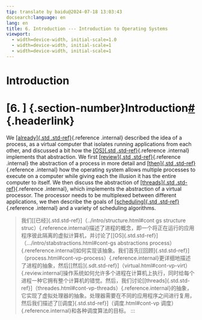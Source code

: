 ```yaml
---
tip: translate by baidu@2024-07-18 13:03:43
docsearch:language: en
lang: en
title: 6. Introduction --- Introduction to Operating Systems
viewport:
  - width=device-width, initial-scale=1.0
  - width=device-width, initial-scale=1
  - width=device-width, initial-scale=1
---
```


# Introduction

# [6. ] {.section-number}Introduction[\#](#introduction "Link to this heading") {.headerlink}

We [[already]{.std .std-ref}](../intro/structure.html#cont-gs-structure-struc){.reference .internal} described the idea of a process, as a virtual computer that isolates running applications from each other, and discussed a bit how the [[OS]{.std .std-ref}](../intro/abstractions.html#cont-gs-abstractions-process){.reference .internal} implements that abstraction. We first [[review]{.std .std-ref}](process.html#cont-vp-process){.reference .internal} the abstraction of a process in more detail and [[then]{.std .std-ref}](virtual.html#cont-vp-virt){.reference .internal} how the operating system allows multiple processes to execute on a computer while giving each the illusion it has the entire computer to itself. We then discuss the abstraction of [[threads]{.std .std-ref}](threads.html#cont-vp-threads){.reference .internal}, which implements the abstraction of a virtual processor. The processor needs to be multiplexed between different applications, we then describe the goals of [[scheduling]{.std .std-ref}](scheduling.html#cont-vp-scheduling){.reference .internal} and a variety of scheduling algorithms.

> 我们[[已经]{.std.std-ref}]（../intro/structure.html#cont gs structure struc）{.reference.internal}描述了进程的概念，即一个将正在运行的应用程序彼此隔离的虚拟计算机，并讨论了[[OS]{.std.std-ref}]（…/intro/stabstractions.html#cont-gs abstractions process）{.rereference.internal]如何实现该抽象。我们首先[[回顾]{.std.std-ref}]（process.html#cont-vp-process）{.reference.internal}更详细地描述了进程的抽象，然后[[然后]{.sdt.std-ref}]（virtual.html#cont-vp-virt）{.review.internal]操作系统如何允许多个进程在计算机上执行，同时给每个进程一种它拥有整个计算机的错觉。然后，我们讨论[[threads]{.std.std-ref}]（threades.html#cont-vp-threads）{.reference.internal}的抽象，它实现了虚拟处理器的抽象。处理器需要在不同的应用程序之间进行复用，然后我们描述了[[调度]{.std.std-ref}]（调度.html#cont-vp 调度）{.reference.internal}和各种调度算法的目标。
> :::
